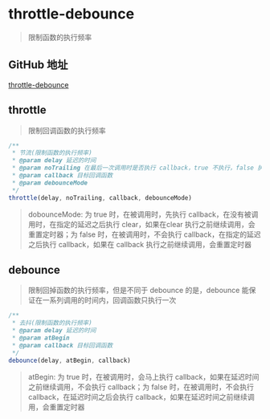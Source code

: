# throttle-debounce
> 限制函数的执行频率

## GitHub 地址
[throttle-debounce](https://github.com/niksy/throttle-debounce)

## throttle
> 限制回调函数的执行频率  
```javascript
/**
 * 节流(限制函数的执行频率)
 * @param delay 延迟的时间
 * @param noTrailing 在最后一次调用时是否执行 callback，true 不执行，false 执行
 * @param callback 目标回调函数
 * @param debounceMode
 */
throttle(delay, noTrailing, callback, debounceMode)
```
> dobounceMode: 为 true 时，在被调用时，先执行 callback，在没有被调用时，在指定的延迟之后执行 clear，如果在clear 执行之前继续调用，会重置定时器；为 false 时，在被调用时，不会执行 callback，在指定的延迟之后执行 callback，如果在 callback 执行之前继续调用，会重置定时器

## debounce
> 限制回掉函数的执行频率，但是不同于 debounce 的是，debounce 能保证在一系列调用的时间内，回调函数只执行一次
```javascript
/**
 * 去抖(限制函数的执行频率)
 * @param delay 延迟的时间
 * @param atBegin
 * @param callback 目标回调函数
 */
debounce(delay, atBegin, callback)
```
> atBegin: 为 true 时，在被调用时，会马上执行 callback，如果在延迟时间之前继续调用，不会执行 callback；为 false 时，在被调用时，不会执行 callback，在延迟时间之后会执行 callback，如果在延迟时间之前继续调用，会重置定时器
